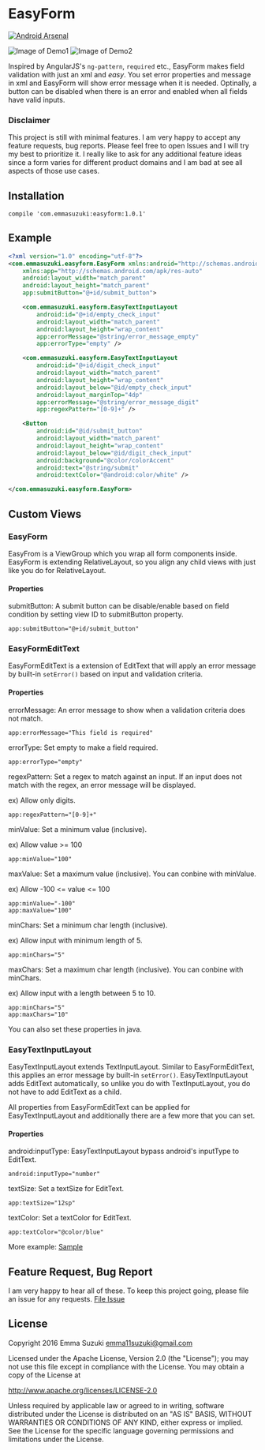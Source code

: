 # EasyForm
[![Android Arsenal](https://img.shields.io/badge/Android%20Arsenal-EasyForm-green.svg?style=true)](https://android-arsenal.com/details/1/3474)

![Image of Demo1](https://raw.githubusercontent.com/emmasuzuki/EasyForm/master/demo1.gif) 
![Image of Demo2](https://raw.githubusercontent.com/emmasuzuki/EasyForm/master/demo2.gif)

Inspired by AngularJS's `ng-pattern`, `required` etc., EasyForm makes field validation with just an xml and *easy*.
You set error properties and message in xml and EasyForm will show error message when it is needed. Optinally, a button can be disabled when there is an error and enabled when all fields have valid inputs.

### Disclaimer
This project is still with minimal features. I am very happy to accept any feature requests, bug reports. Please feel free to open Issues and I will try my best to prioritize it. I really like to ask for any additional feature ideas since a form varies for different product domains and I am bad at see all aspects of those use cases.

## Installation
```
compile 'com.emmasuzuki:easyform:1.0.1'
```

## Example
```xml
<?xml version="1.0" encoding="utf-8"?>
<com.emmasuzuki.easyform.EasyForm xmlns:android="http://schemas.android.com/apk/res/android"
    xmlns:app="http://schemas.android.com/apk/res-auto"
    android:layout_width="match_parent"
    android:layout_height="match_parent"
    app:submitButton="@+id/submit_button">

    <com.emmasuzuki.easyform.EasyTextInputLayout
        android:id="@+id/empty_check_input"
        android:layout_width="match_parent"
        android:layout_height="wrap_content"
        app:errorMessage="@string/error_message_empty"
        app:errorType="empty" />

    <com.emmasuzuki.easyform.EasyTextInputLayout
        android:id="@+id/digit_check_input"
        android:layout_width="match_parent"
        android:layout_height="wrap_content"
        android:layout_below="@id/empty_check_input"
        android:layout_marginTop="4dp"
        app:errorMessage="@string/error_message_digit"
        app:regexPattern="[0-9]+" />

    <Button
        android:id="@id/submit_button"
        android:layout_width="match_parent"
        android:layout_height="wrap_content"
        android:layout_below="@id/digit_check_input"
        android:background="@color/colorAccent"
        android:text="@string/submit"
        android:textColor="@android:color/white" />

</com.emmasuzuki.easyform.EasyForm>
```

## Custom Views
### EasyForm
EasyFrom is a ViewGroup which you wrap all form components inside. EasyForm is extending RelativeLayout, so you align any child views with just like you do for RelativeLayout.

#### Properties
submitButton: A submit button can be disable/enable based on field condition by setting view ID to submitButton property.  
```
app:submitButton="@+id/submit_button"
```

### EasyFormEditText
EasyFormEditText is a extension of EditText that will apply an error message by built-in `setError()` based on input and validation criteria.

#### Properties
errorMessage: An error message to show when a validation criteria does not match.
```
app:errorMessage="This field is required"
```

errorType: Set empty to make a field required.
```
app:errorType="empty"
```

regexPattern: Set a regex to match against an input. If an input does not match with the regex, an error message will be displayed.

ex) Allow only digits.
```
app:regexPattern="[0-9]+"
```

minValue: Set a minimum value (inclusive).

ex) Allow value >= 100
```
app:minValue="100"
```

maxValue: Set a maximum value (inclusive). You can conbine with minValue.

ex) Allow -100 <= value <= 100
```
app:minValue="-100"
app:maxValue="100"
```

minChars: Set a minimum char length (inclusive).

ex) Allow input with minimum length of 5.
```
app:minChars="5"
```

maxChars: Set a maximum char length (inclusive). You can conbine with minChars.

ex) Allow input with a length between 5 to 10.
```
app:minChars="5"
app:maxChars="10"
```

You can also set these properties in java.

### EasyTextInputLayout
EasyTextInputLayout extends TextInputLayout. Similar to EasyFormEditText, this applies an error message by built-in `setError()`. EasyTextInputLayout adds EditText automatically, so unlike you do with TextInputLayout, you do not have to add EditText as a child. 

All properties from EasyFormEditText can be applied for EasyTextInputLayout and additionally there are a few more that you can set.

#### Properties
android:inputType: EasyTextInputLayout bypass android's inputType to EditText. 
```
android:inputType="number"
```

textSize: Set a textSize for EditText.
```
app:textSize="12sp"
```

textColor: Set a textColor for EditText.
```
app:textColor="@color/blue"
```

More example: <a href="https://github.com/emmasuzuki/EasyForm/tree/master/sample">Sample</a>

## Feature Request, Bug Report
I am very happy to hear all of these. To keep this project going, please file an issue for any requests. <a href="https://github.com/emmasuzuki/EasyForm/issues">File Issue</a>

## License
Copyright 2016 Emma Suzuki <emma11suzuki@gmail.com>

Licensed under the Apache License, Version 2.0 (the "License");
you may not use this file except in compliance with the License.
You may obtain a copy of the License at

http://www.apache.org/licenses/LICENSE-2.0

Unless required by applicable law or agreed to in writing, software
distributed under the License is distributed on an "AS IS" BASIS,
WITHOUT WARRANTIES OR CONDITIONS OF ANY KIND, either express or implied.
See the License for the specific language governing permissions and
limitations under the License.
